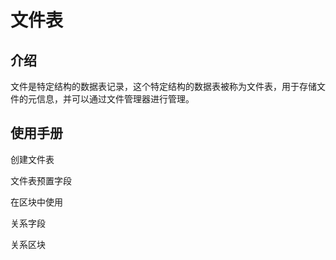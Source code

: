 # 文件表


## 介绍

文件是特定结构的数据表记录，这个特定结构的数据表被称为文件表，用于存储文件的元信息，并可以通过文件管理器进行管理。

## 使用手册

创建文件表


文件表预置字段

在区块中使用


关系字段


关系区块
